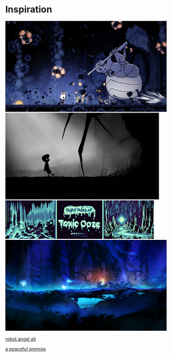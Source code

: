 # Inspiration

![](/inspiration/hollow.png)
![](/inspiration/limbo.png)
![](/inspiration/ooze.png)
![](/inspiration/ori.png)

[robot angel alt](/inspiration/roboangelalt.mp3)

[a peaceful premise](https://soundcloud.com/user-358124125/a-peaceful-premise?si=ac333953c00d4d92a8ab357967e81589&utm_source=clipboard&utm_medium=text&utm_campaign=social_sharing)
